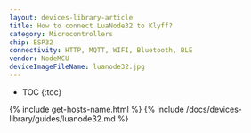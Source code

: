 ```yaml
---
layout: devices-library-article
title: How to connect LuaNode32 to Klyff?
category: Microcontrollers
chip: ESP32
connectivity: HTTP, MQTT, WIFI, Bluetooth, BLE
vendor: NodeMCU
deviceImageFileName: luanode32.jpg
---
```


* TOC
{:toc}

{% include get-hosts-name.html %}
{% include /docs/devices-library/guides/luanode32.md %}
